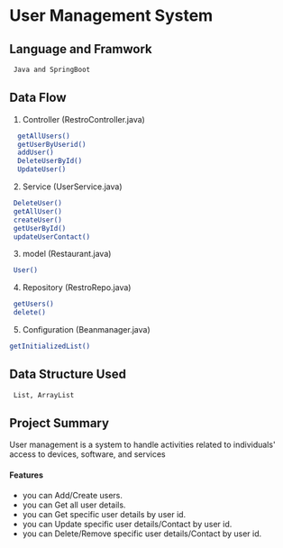 
# User Management System




## Language and Framwork 

```bash
 Java and SpringBoot
```

## Data Flow

 1. Controller (RestroController.java)

```bash
  getAllUsers()
  getUserByUserid()
  addUser()
  DeleteUserById()
  UpdateUser()
```
2. Service  (UserService.java)

```bash
 DeleteUser()
 getAllUser()
 createUser()
 getUserById()
 updateUserContact()
```
3. model  (Restaurant.java)

```bash
 User()
```
4. Repository  (RestroRepo.java)

```bash
 getUsers()
 delete()
```
5. Configuration  (Beanmanager.java)

```bash
getInitializedList()
```




## Data Structure Used

```bash
 List, ArrayList
```

## Project Summary

User management is a system to handle activities related to individuals' access to devices, software, and services
 
 #### Features

- you can Add/Create users.
- you can Get all user details.
- you can Get specific user details by user id.
- you can Update specific user details/Contact by user id.
- you can Delete/Remove specific user details/Contact by user id.
  
